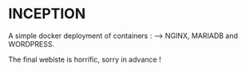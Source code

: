 # INCEPTION

A simple docker deployment of containers : 
--> NGINX, MARIADB and WORDPRESS.

The final webiste is horrific, sorry in advance !